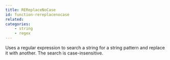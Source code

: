 ```yaml
---
title: REReplaceNoCase
id: function-rereplacenocase
related:
categories:
    - string
    - regex
---
```


Uses a regular expression to search a string for a string
pattern and replace it with another. The search is
case-insensitive.